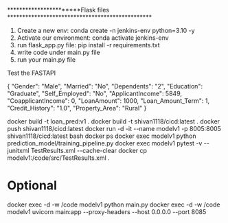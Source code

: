 
***********************Flask files ************************************************
1. Create a new env: conda create -n jenkins-env python=3.10 -y
2. Activate our environment: conda activate jenkins-env
3. run flask_app.py file: pip install -r requirements.txt
4. write code under main.py file
5. run your main.py file

Test the FASTAPI

{
  "Gender": "Male",
  "Married": "No",
  "Dependents": "2",
  "Education": "Graduate",
  "Self_Employed": "No",
  "ApplicantIncome": 5849,
  "CoapplicantIncome": 0,
  "LoanAmount": 1000,
  "Loan_Amount_Term": 1,
  "Credit_History": "1.0",
  "Property_Area": "Rural"
}



docker build -t loan_pred:v1 .
docker build -t shivan1118/cicd:latest .
docker push shivan1118/cicd:latest
docker run -d -it --name modelv1 -p 8005:8005 shivan1118/cicd:latest bash
docker ps
docker exec modelv1 python prediction_model/training_pipeline.py
docker exec modelv1 pytest -v --junitxml TestResults.xml --cache-clear
docker cp modelv1:/code/src/TestResults.xml .

# Optional
docker exec -d -w /code modelv1 python main.py
docker exec -d -w /code modelv1 uvicorn main:app --proxy-headers --host 0.0.0.0 --port 8085
